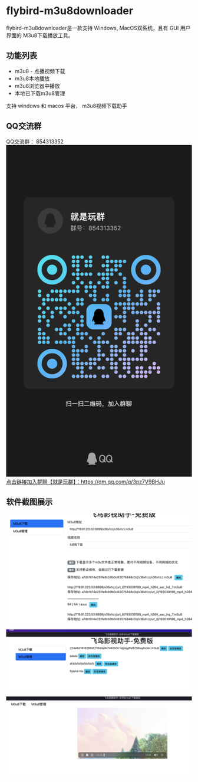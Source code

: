 # flybird-m3u8downloader
flybird-m3u8downloader是一款支持 Windows, MacOS双系统，且有 GUI 用户界面的 M3u8下载播放工具。

## 功能列表
 - m3u8 - 点播视频下载
 - m3u8本地播放
 - m3u8浏览器中播放
 - 本地已下载m3u8管理

支持 windows 和 macos 平台， m3u8视频下载助手


## QQ交流群
QQ交流群： 854313352
![qq群二维码](qrcode_1717081395364.jpg)
<a href="https://qm.qq.com/q/3pz7V9BHJu">点击链接加入群聊【就是玩群】：https://qm.qq.com/q/3pz7V9BHJu</a>


## 软件截图展示
![FlyBird M3u8 download](download.png)

![FlyBird M3u8 manager](./manager.png) 

![FlyBird M3u8 play](play.png) 
